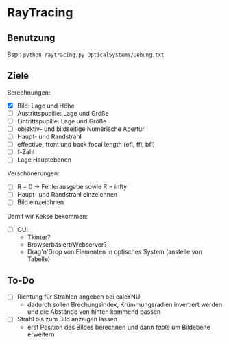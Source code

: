 # RayTracing
## Benutzung
Bsp.: `python raytracing.py OpticalSystems/Uebung.txt`

## Ziele
Berechnungen:
- [x] Bild: Lage und Höhe
- [ ] Austrittspupille: Lage und Größe
- [ ] Eintrittspupille: Lage und Größe
- [ ] objektiv- und bildseitige Numerische Apertur
- [ ] Haupt- und Randstrahl
- [ ] effective, front und back focal length (efl, ffl, bfl)
- [ ] f-Zahl
- [ ] Lage Hauptebenen

Verschönerungen:
- [ ] R = 0 -> Fehlerausgabe sowie R = infty
- [ ] Haupt- und Randstrahl einzeichnen
- [ ] Bild einzeichnen

Damit wir Kekse bekommen:
- [ ] GUI
  - Tkinter?
  - Browserbasiert/Webserver?
  - Drag'n'Drop von Elementen in optisches System (anstelle von Tabelle)
  
  
## To-Do
- [ ] Richtung für Strahlen angeben bei calcYNU
  - dadurch sollen Brechungsindex, Krümmungsradien invertiert werden und die Abstände von hinten kommend passen
- [ ] Strahl bis zum Bild anzeigen lassen
  - erst Position des Bildes berechnen und dann *table* um Bildebene erweitern
  
